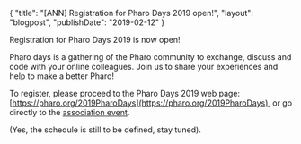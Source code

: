 {
"title": "[ANN] Registration for Pharo Days 2019 open!",
"layout": "blogpost",
"publishDate": "2019-02-12"
}

Registration for Pharo Days 2019 is now open!

Pharo days is a gathering of the Pharo community to exchange, discuss and code with your online colleagues. 
Join us to share your experiences and help to make a better Pharo!

To register, please proceed to the Pharo Days 2019 web page: [https://pharo.org/2019PharoDays](https://pharo.org/2019PharoDays), or go directly to the [association event](https://association.pharo.org/event-3255426).

\(Yes, the schedule is still to be defined, stay tuned\).
